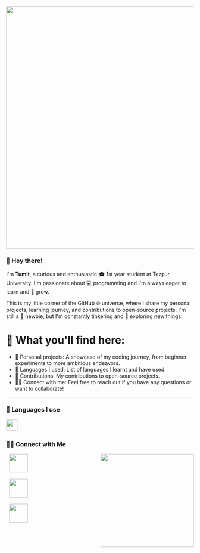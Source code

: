 <img align="center" src="https://cdn.dribbble.com/users/2131993/screenshots/4948736/thoughtworks-gif_dribbble.gif" height="650px" width ="950px">

### 🤠 Hey there!

I'm **Tumit**, a curious and enthusiastic 🎓 1st year student at Tezpur University. I'm passionate about 💻 programming and I'm always eager to learn and 🌱 grow.

This is my little corner of the GitHub 🌐 universe, where I share my personal projects, learning journey, and contributions to open-source projects. I'm still a 🤔 newbie, but I'm constantly tinkering and 🔎 exploring new things.

# 🔭 What you'll find here: 

- 📄 Personal projects: A showcase of my coding journey, from beginner experiments to more ambitious endeavors.
- 🔧 Languages I used: List of languages I learnt and have used.
- 💼 Contributions: My contributions to open-source projects.
- 🤝🏻 Connect with me: Feel free to reach out if you have any questions or want to collaborate!

---

### 🧰 Languages I use

<img align="left" width="30px" style="padding-right:10px;" src="https://cdn.jsdelivr.net/gh/devicons/devicon/icons/python/python-plain.svg" />
<br />

#

<h3> 🤝🏻 Connect with Me </h3>

<p align="left"> <img align="right" src="https://31.media.tumblr.com/4717a813263f471b0def42d70c835ad5/tumblr_mtw0ojDUCQ1ru39xmo1_500.gif" width ="250px">
&nbsp; <a href="https://twitter.com/TumitD" target="_blank" rel="noopener noreferrer"><img src="https://img.icons8.com/plasticine/100/000000/twitter.png" width="50" /></a>
  
&nbsp; <a href="www.linkedin.com/in/tumit-dass" target="_blank" rel="noopener noreferrer"><img src="https://img.icons8.com/plasticine/100/000000/linkedin.png" width="50" /></a>

&nbsp; <a href="mailto:tumitdass+github@gmail.com" target="_blank" rel="noopener noreferrer"><img src="https://img.icons8.com/plasticine/100/000000/gmail.png"  width="50" /></a>
</p>
